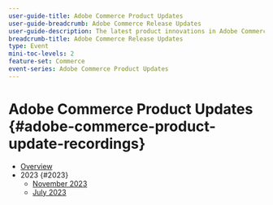 ```yaml
---
user-guide-title: Adobe Commerce Product Updates
user-guide-breadcrumb: Adobe Commerce Release Updates
user-guide-description: The latest product innovations in Adobe Commerce, presented by the Adobe Commerce product team.
breadcrumb-title: Adobe Commerce Release Updates
type: Event
mini-toc-levels: 2
feature-set: Commerce
event-series: Adobe Commerce Product Updates
---
```


# Adobe Commerce Product Updates {#adobe-commerce-product-update-recordings}

+ [Overview](overview.md)
+ 2023 {#2023}
  + [November 2023](2023/nov2023.md)
  + [July 2023](2023/july2023.md)
